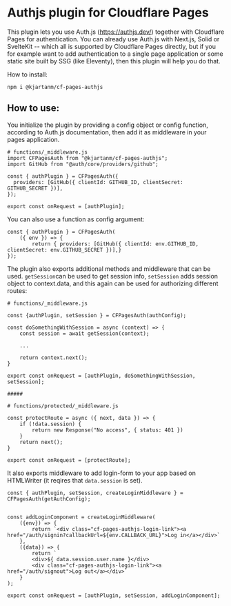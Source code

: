 # Authjs plugin for Cloudflare Pages

This plugin lets you use Auth.js (https://authjs.dev/) together with Cloudflare Pages for authentication. You can already use Auth.js with Next.js, Solid or SvelteKit -- which all is supported by Cloudflare Pages directly, but if you for example want to add authentication to a single page application or some static site built by SSG (like Eleventy), then this plugin will help you do that.

How to install:

`npm i @kjartanm/cf-pages-authjs`

## How to use:
You initialize the plugin by providing a config object or config function, according to Auth.js documentation, then add it as middleware in your pages application.

```
# functions/_middleware.js
import CFPagesAuth from "@kjartanm/cf-pages-authjs";
import GitHub from "@auth/core/providers/github";

const { authPlugin } = CFPagesAuth({
  providers: [GitHub({ clientId: GITHUB_ID, clientSecret: GITHUB_SECRET })],
});

export const onRequest = [authPlugin];
```

You can also use a function as config argument:

```
const { authPlugin } = CFPagesAuth(
    ({ env }) => {
        return { providers: [GitHub({ clientId: env.GITHUB_ID, clientSecret: env.GITHUB_SECRET })],}
});
```
The plugin also exports additional methods and middleware that can be used. `getSession`can be used to get session info, `setSession` adds session object to context.data, and this again can be used for authorizing different routes:

```
# functions/_middleware.js

const {authPlugin, setSession } = CFPagesAuth(authConfig);

const doSomethingWithSession = async (context) => {
    const session = await getSession(context);

    ...

    return context.next();
}

export const onRequest = [authPlugin, doSomethingWithSession, setSession];

#####

# functions/protected/_middleware.js

const protectRoute = async ({ next, data }) => {
    if (!data.session) {
        return new Response("No access", { status: 401 })
    }
    return next();
}

export const onRequest = [protectRoute];
```

It also exports middleware to add login-form to your app based on HTMLWriter (it reqires that `data.session` is set). 

```
const { authPlugin, setSession, createLoginMiddleware } = CFPagesAuth(getAuthConfig);


const addLoginComponent = createLoginMiddleware(
    ({env}) => {
        return `<div class="cf-pages-authjs-login-link"><a href="/auth/signin?callbackUrl=${env.CALLBACK_URL}">Log in</a></div>`
    },
    ({data}) => {
        return `
        <div>${ data.session.user.name }</div>
        <div class="cf-pages-authjs-login-link"><a href="/auth/signout">Log out</a></div>`
    }
);

export const onRequest = [authPlugin, setSession, addLoginComponent];

```